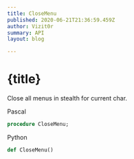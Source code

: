 ```yaml
---
title: CloseMenu
published: 2020-06-21T21:36:59.459Z
author: Vizit0r
summary: API
layout: blog

---
```


# {title}

Close all menus in stealth for current char.



Pascal

```pascal
procedure CloseMenu;

```




Python
```python
def CloseMenu()
```